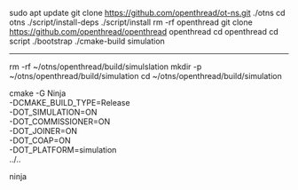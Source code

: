 sudo apt update
git clone https://github.com/openthread/ot-ns.git ./otns
cd otns
 ./script/install-deps
./script/install
rm -rf openthread 
git clone https://github.com/openthread/openthread openthread
cd openthread
cd  script
./bootstrap
./cmake-build simulation

-----------------
rm -rf ~/otns/openthread/build/simulslation
mkdir -p ~/otns/openthread/build/simulation
cd ~/otns/openthread/build/simulation

cmake -G Ninja \
    -DCMAKE_BUILD_TYPE=Release \
    -DOT_SIMULATION=ON \
    -DOT_COMMISSIONER=ON \
    -DOT_JOINER=ON \
    -DOT_COAP=ON \
    -DOT_PLATFORM=simulation \
    ../..

ninja

